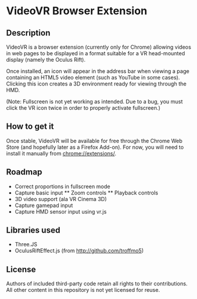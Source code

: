# VideoVR Browser Extension

## Description

VideoVR is a browser extension (currently only for Chrome) allowing videos in
web pages to be displayed in a format suitable for a VR head-mounted display
(namely the Oculus Rift).

Once installed, an icon will appear in the address bar when viewing a page
containing an HTML5 video element (such as YouTube in some cases).
Clicking this icon creates a 3D environment ready for viewing through the HMD.

(Note: Fullscreen is not yet working as intended. Due to a bug, you must click 
the VR icon twice in order to properly activate fullscreen.)

## How to get it

Once stable, VideoVR will be available for free through the Chrome Web Store
(and hopefully later as a Firefox Add-on). For now, you will need to install
it manually from [chrome://extensions/](chrome://extensions/).

## Roadmap

* Correct proportions in fullscreen mode
* Capture basic input
** Zoom controls
** Playback controls
* 3D video support (ala VR Cinema 3D)
* Capture gamepad input
* Capture HMD sensor input using vr.js

## Libraries used

* Three.JS
* OculusRiftEffect.js (from http://github.com/troffmo5)

## License

Authors of included third-party code retain all rights to their contributions.
All other content in this repository is not yet licensed for reuse.
